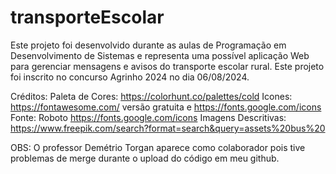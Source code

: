 # transporteEscolar
Este projeto foi desenvolvido durante as aulas de Programação em Desenvolvimento de Sistemas e representa uma possível aplicação Web para gerenciar mensagens e avisos do transporte escolar rural. Este projeto foi inscrito no concurso Agrinho 2024 no dia 06/08/2024.

Créditos:
Paleta de Cores: https://colorhunt.co/palettes/cold
Icones: https://fontawesome.com/ versão gratuita e https://fonts.google.com/icons
Fonte: Roboto https://fonts.google.com/icons
Imagens Descritivas: https://www.freepik.com/search?format=search&query=assets%20bus%20

OBS: O professor Demétrio Torgan aparece como colaborador pois tive problemas de merge durante o upload do código em meu github.
